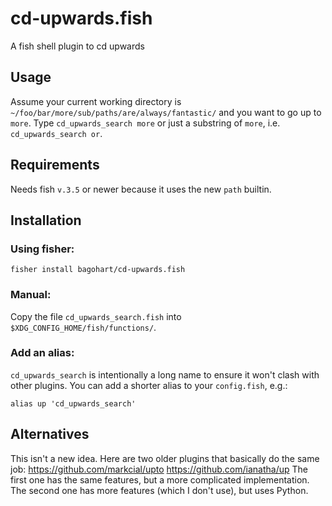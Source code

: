 # cd-upwards.fish
A fish shell plugin to cd upwards

## Usage
Assume your current working directory is `~/foo/bar/more/sub/paths/are/always/fantastic/` and you want to go up to `more`.
Type `cd_upwards_search more` or just a substring of `more`, i.e. `cd_upwards_search or`.

## Requirements
Needs fish `v.3.5` or newer because it uses the new `path` builtin.

## Installation
### Using fisher:
```
fisher install bagohart/cd-upwards.fish
```

### Manual:
Copy the file `cd_upwards_search.fish` into `$XDG_CONFIG_HOME/fish/functions/`.

### Add an alias:
`cd_upwards_search` is intentionally a long name to ensure it won't clash with other plugins. You can add a shorter alias to your `config.fish`, e.g.:
```
alias up 'cd_upwards_search'
```

## Alternatives
This isn't a new idea. Here are two older plugins that basically do the same job:
https://github.com/markcial/upto
https://github.com/ianatha/up
The first one has the same features, but a more complicated implementation.
The second one has more features (which I don't use), but uses Python.
